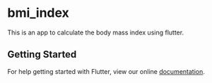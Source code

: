 # bmi_index

This is an app to calculate the body mass index using flutter.

## Getting Started

For help getting started with Flutter, view our online
[documentation](https://flutter.io/).
